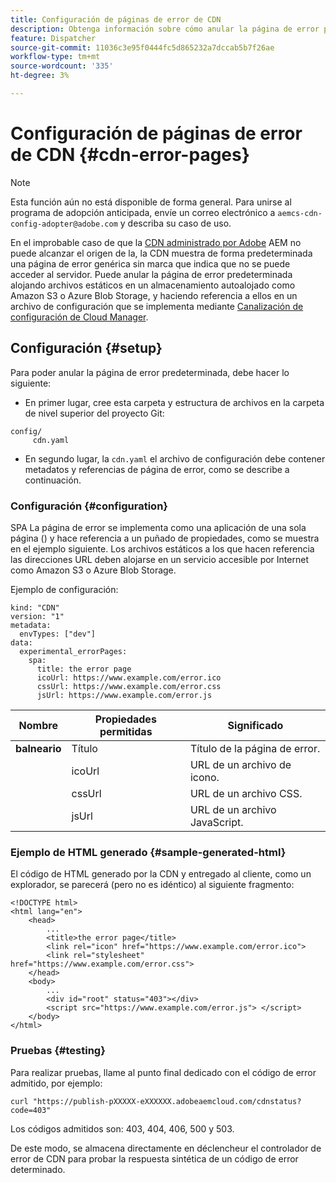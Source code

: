 ```yaml
---
title: Configuración de páginas de error de CDN
description: Obtenga información sobre cómo anular la página de error predeterminada alojando archivos estáticos en un almacenamiento autoalojado como Amazon S3 o Azure Blob Storage y haciendo referencia a ellos en un archivo de configuración que se implementa mediante la canalización de configuración de Cloud Manager.
feature: Dispatcher
source-git-commit: 11036c3e95f0444fc5d865232a7dccab5b7f26ae
workflow-type: tm+mt
source-wordcount: '335'
ht-degree: 3%

---
```



# Configuración de páginas de error de CDN {#cdn-error-pages}

>[!NOTE]
>Esta función aún no está disponible de forma general. Para unirse al programa de adopción anticipada, envíe un correo electrónico a `aemcs-cdn-config-adopter@adobe.com` y describa su caso de uso.

En el improbable caso de que la [CDN administrado por Adobe](/help/implementing/dispatcher/cdn.md#aem-managed-cdn) AEM no puede alcanzar el origen de la, la CDN muestra de forma predeterminada una página de error genérica sin marca que indica que no se puede acceder al servidor. Puede anular la página de error predeterminada alojando archivos estáticos en un almacenamiento autoalojado como Amazon S3 o Azure Blob Storage, y haciendo referencia a ellos en un archivo de configuración que se implementa mediante [Canalización de configuración de Cloud Manager](/help/implementing/cloud-manager/configuring-pipelines/introduction-ci-cd-pipelines.md#config-deployment-pipeline).

## Configuración {#setup}

Para poder anular la página de error predeterminada, debe hacer lo siguiente:

* En primer lugar, cree esta carpeta y estructura de archivos en la carpeta de nivel superior del proyecto Git:

```
config/
     cdn.yaml
```

* En segundo lugar, la `cdn.yaml` el archivo de configuración debe contener metadatos y referencias de página de error, como se describe a continuación.

### Configuración {#configuration}

SPA La página de error se implementa como una aplicación de una sola página () y hace referencia a un puñado de propiedades, como se muestra en el ejemplo siguiente.  Los archivos estáticos a los que hacen referencia las direcciones URL deben alojarse en un servicio accesible por Internet como Amazon S3 o Azure Blob Storage.

Ejemplo de configuración:

```
kind: "CDN"
version: "1"
metadata:
  envTypes: ["dev"]
data:
  experimental_errorPages:
    spa:
      title: the error page
      icoUrl: https://www.example.com/error.ico
      cssUrl: https://www.example.com/error.css
      jsUrl: https://www.example.com/error.js
```

| Nombre | Propiedades permitidas | Significado |
|-----------|--------------------------|-------------|
| **balneario** | Título | Título de la página de error. |
|     | icoUrl | URL de un archivo de icono. |
|     | cssUrl | URL de un archivo CSS. |
|     | jsUrl | URL de un archivo JavaScript. |

### Ejemplo de HTML generado {#sample-generated-html}

El código de HTML generado por la CDN y entregado al cliente, como un explorador, se parecerá (pero no es idéntico) al siguiente fragmento:

```
<!DOCTYPE html>
<html lang="en">
    <head>
        ...
        <title>the error page</title>
        <link rel="icon" href="https://www.example.com/error.ico">
        <link rel="stylesheet" href="https://www.example.com/error.css">
    </head>
    <body>
        ...
        <div id="root" status="403"></div>
        <script src="https://www.example.com/error.js"> </script>
    </body>
</html>
```

### Pruebas {#testing}

Para realizar pruebas, llame al punto final dedicado con el código de error admitido, por ejemplo:

```
curl "https://publish-pXXXXX-eXXXXXX.adobeaemcloud.com/cdnstatus?code=403"
```

Los códigos admitidos son: 403, 404, 406, 500 y 503.

De este modo, se almacena directamente en déclencheur el controlador de error de CDN para probar la respuesta sintética de un código de error determinado.
